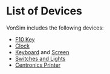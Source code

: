 # List of Devices

VonSim includes the following devices:

- [F10 Key](./f10)
- [Clock](./clock)
- [Keyboard](./keyboard) and [Screen](./screen)
- [Switches and Lights](./switches-and-leds)
- [Centronics Printer](./printer)
